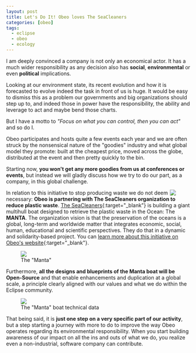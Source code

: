 ```yaml
---
layout: post
title: Let's Do It! Obeo loves The SeaCleaners
categories: [obeo]
tags:
  - eclipse
  - obeo
  - ecology
---
```


I am deeply convinced a company is not only an economical actor. It has a much wider responsibility as any decision also has **social**, **environmental** or even **political** implications.


 
Looking at our environment state, its recent evolution and how it is forecasted to evolve indeed the task in front of us is huge. It would be easy to dismiss this as a problem our governments and big organizations should step up to, and indeed those in power have the responsibility, the ability and leverage to act and maybe bend those charts.



But I have a motto to *"Focus on what you can control, then you can act"* and so do I. 



Obeo participates and hosts quite a few events each year and we are often struck by the nonsensical nature of the "goodies" industry and what global model they promote: built at the cheapest price, moved across the globe, distributed at the event and then pretty quickly to the bin. 



Starting now, **you won't get any more goodies from us at conferences or events**, but instead we will gladly discuss how we try to do our part, as a company, in this global challenge.



<figure>
    <a href="https://www.theseacleaners.org/en/"><img src="{{ site.url }}/images/blog/seacleaners/seacleaners.png"  style="float: right;" ></a>      
</figure>


In relation to this initiative to stop producing waste we do not deem necessary: **Obeo is partnering with The SeaCleaners organization to reduce plastic waste**. [The SeaCleaners](https://www.theseacleaners.org/en){:target="_blank"} is building a giant multihull boat designed to retrieve the plastic waste in the Ocean: The **MANTA**. The organization vision is that the preservation of the oceans is a global, long-term and worldwide matter that integrates economic, social, human, educational and scientific perspectives. They do that in a dynamic and solidarity-based project.
You can [learn more about this initiative on Obeo's website](https://news.obeo.fr/en/post/world-cleanup-day-obeo-supports-the-seacleaners-to-reduce-plastic-waste){:target="_blank"}.


<figure>
    <a href="https://www.theseacleaners.org/en/technical-data/"><img src="{{ site.url }}/images/blog/seacleaners/manta.png"></a>  
    <figcaption>The "Manta"</figcaption>
</figure>


Furthermore, **all the designs and blueprints of the Manta boat will be Open-Source** and that enable enhancements and duplication at a global scale, a principle clearly aligned with our values and what we do within the Eclipse community.

<figure>
    <a href="https://www.theseacleaners.org/en/technical-data/"><img src="{{ site.url }}/images/blog/seacleaners/manta-tech.png"></a>  
    <figcaption>The "Manta" boat technical data</figcaption>
</figure>



That being said, it is **just one step on a very specific part of our activity**, but a step starting a journey with more to do to improve the way Obeo operates regarding its environmental responsibility. When you start building awareness of our impact on all the ins and outs of what we do, you realize even a non-industrial, software company can contribute.

